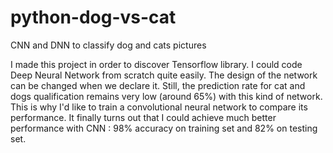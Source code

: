# python-dog-vs-cat
CNN and DNN to classify dog and cats pictures

I made this project in order to discover Tensorflow library. I could code Deep Neural Network from scratch quite easily. The design of the network can be changed when we declare it. Still, the prediction rate for cat and dogs qualification remains very low (around 65%) with this kind of network. This is why I'd like to train a convolutional neural network to compare its performance.
It finally turns out that I could achieve much better performance with CNN : 98% accuracy on training set and 82% on testing set.
 
